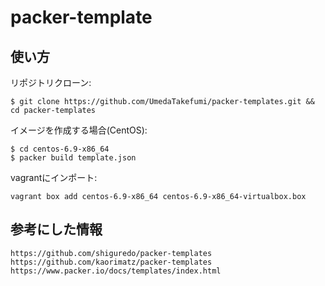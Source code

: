 # packer-template

## 使い方

リポジトリクローン:

```
$ git clone https://github.com/UmedaTakefumi/packer-templates.git && cd packer-templates
```

イメージを作成する場合(CentOS):

```
$ cd centos-6.9-x86_64
$ packer build template.json
```

vagrantにインポート:

```
vagrant box add centos-6.9-x86_64 centos-6.9-x86_64-virtualbox.box
```

## 参考にした情報

```
https://github.com/shiguredo/packer-templates
https://github.com/kaorimatz/packer-templates
https://www.packer.io/docs/templates/index.html
```
